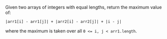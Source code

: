 Given two arrays of integers with equal lengths, return the maximum value of:

```
|arr1[i] - arr1[j]| + |arr2[i] - arr2[j]| + |i - j|
```

where the maximum is taken over all `0 <= i, j < arr1.length`.